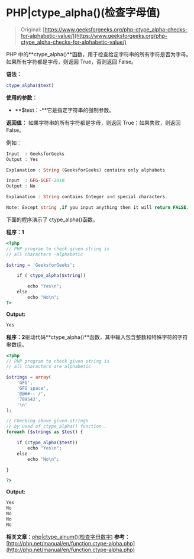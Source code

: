 # PHP|ctype_alpha()(检查字母值)

> Original: [https://www.geeksforgeeks.org/php-ctype_alpha-checks-for-alphabetic-value/](https://www.geeksforgeeks.org/php-ctype_alpha-checks-for-alphabetic-value/)

PHP 中的**ctype_alpha()**函数，用于检查给定字符串的所有字符是否为字母。 如果所有字符都是字母，则返回 True，否则返回 False。

**语法：**

```php
ctype_alpha($text)
```

**使用的参数：**

*   **$text：-**它是指定字符串的强制参数。

**返回值：**
如果字符串的所有字符都是字母，则返回 True；如果失败，则返回 False。

例如：

```php
Input  : GeeksforGeeks
Output : Yes

Explanation : String (GeeksforGeeks) contains only alphabets

Input  : GFG-GCET-2018
Output : No

Explanation : String contains Integer and special characters.

Note: Except string ,if you input anything then it will return FALSE.    

```

下面的程序演示了 ctype_alpha()函数。

**程序：1**

```php
<?php
// PHP program to check given string is 
// all characters -alphabetic

$string = 'GeeksforGeeks';

    if ( ctype_alpha($string)) 

        echo "Yes\n";
    else 
        echo "No\n";
?>
```

**Output:**

```php
Yes

```

**程序：2**驱动代码**ctype_alpha()**函数，其中输入包含整数和特殊字符的字符串数组。

```php
<?php
// PHP program to check given string is 
// all characters are alphabetic

$strings = array(
    'GFG',
    'GFG space',
    '@@##-- /',
    '789543',
    '\n'
);

// Checking above given strings 
// by used of ctype_alpha() function .
foreach ($strings as $test) {

    if (ctype_alpha($test))
        echo "Yes\n";
    else
        echo "No\n";

}

?>
```

**Output:**

```php
Yes
No
No
No
No

```

**相关文章：**[php|ctype_alnum()(检查字母数字)](https://www.geeksforgeeks.org/php-ctype_alnum-check-for-alphanumeric/)
**参考：**
[http://php.net/manual/en/function.ctype-alpha.php](http://php.net/manual/en/function.ctype-alpha.php)